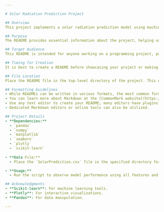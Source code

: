 ```yaml
---

# Solar Radiation Prediction Project

## Overview
This project implements a solar radiation prediction model using machine learning techniques, specifically a Random Forest Regressor. The code processes solar data, performs feature selection based on variance, and evaluates model performance.

## Purpose
The README provides essential information about the project, helping users understand its purpose, installation, usage, and collaboration opportunities.

## Target Audience
This README is intended for anyone working on a programming project, particularly those who want others to use or contribute to their code.

## Timing for Creation
It is best to create a README before showcasing your project or making it public. Establishing the README early in the project development can help clarify goals and usage.

## File Location
Place the README file in the top-level directory of the project. This ensures that newcomers can easily find it. Code hosting services like GitHub, Bitbucket, and GitLab will display the README alongside your project files.

## Formatting Guidelines
- While READMEs can be written in various formats, the most common format used nowadays is Markdown due to its lightweight formatting capabilities.
- You can learn more about Markdown at the [CommonMark website](https://commonmark.org/).
- Use any text editor to create your README; many editors have plugins for Markdown preview.
- Dedicated Markdown editors or online tools can also be utilized.

## Project Details
- **Dependencies:**
  - `pandas`
  - `numpy`
  - `matplotlib`
  - `seaborn`
  - `plotly`
  - `scikit-learn`
  
- **Data File:**
  - Place the `SolarPrediction.csv` file in the specified directory for the code to work correctly.

- **Usage:**
  - Run the script to observe model performance using all features and after applying variance-based feature selection.

## Acknowledgments
- **Scikit-learn**: For machine learning tools.
- **Plotly**: For interactive visualizations.
- **Pandas**: For data manipulation.

---
```

